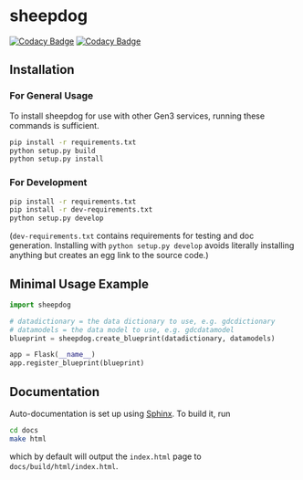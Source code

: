 # sheepdog

[![Codacy Badge](https://api.codacy.com/project/badge/Grade/0069fa67707f48a7aabfe9de6b857392)](https://www.codacy.com/app/uc-cdis/sheepdog?utm_source=github.com&amp;utm_medium=referral&amp;utm_content=uc-cdis/sheepdog&amp;utm_campaign=Badge_Grade)
[![Codacy Badge](https://api.codacy.com/project/badge/Coverage/0069fa67707f48a7aabfe9de6b857392)](https://www.codacy.com/app/uc-cdis/sheepdog?utm_source=github.com&utm_medium=referral&utm_content=uc-cdis/sheepdog&utm_campaign=Badge_Coverage)

## Installation

### For General Usage

To install sheepdog for use with other Gen3 services, running these commands is sufficient.

```bash
pip install -r requirements.txt
python setup.py build
python setup.py install
```

### For Development

```bash
pip install -r requirements.txt
pip install -r dev-requirements.txt
python setup.py develop
```

(`dev-requirements.txt` contains requirements for testing and doc generation.
Installing with `python setup.py develop` avoids literally installing anything
but creates an egg link to the source code.)

## Minimal Usage Example

```python
import sheepdog

# datadictionary = the data dictionary to use, e.g. gdcdictionary
# datamodels = the data model to use, e.g. gdcdatamodel
blueprint = sheepdog.create_blueprint(datadictionary, datamodels)

app = Flask(__name__)
app.register_blueprint(blueprint)
```

## Documentation

Auto-documentation is set up using
[Sphinx](http://www.sphinx-doc.org/en/stable/). To build it, run
```bash
cd docs
make html
```
which by default will output the `index.html` page to
`docs/build/html/index.html`.
